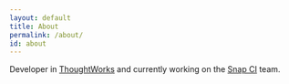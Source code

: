 ```yaml
---
layout: default
title: About
permalink: /about/
id: about
---
```


Developer in [ThoughtWorks](https://thoughtworks.com) and currently working on the [Snap CI](https://snap-ci.com) team.
